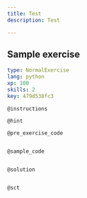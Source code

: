 ```yaml
---
title: Test
description: Test

---
```

## Sample exercise

```yaml
type: NormalExercise
lang: python
xp: 100
skills: 2
key: 479d538fc3
```


`@instructions`

`@hint`

`@pre_exercise_code`
```{python}

```

`@sample_code`
```{python}

```

`@solution`
```{python}

```

`@sct`
```{python}

```
